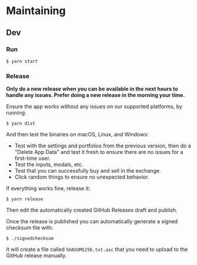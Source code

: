 # Maintaining

## Dev

### Run

```
$ yarn start
```

### Release

**Only do a new release when you can be available in the next hours to handle any issues. Prefer doing a new release in the morning your time.**

Ensure the app works without any issues on our supported platforms, by running:

```
$ yarn dist
```

And then test the binaries on macOS, Linux, and Windows:

- Test with the settings and portfolios from the previous version, then do a "Delete App Data" and test it fresh to ensure there are no issues for a first-time user.
- Test the inputs, modals, etc.
- Test that you can successfully buy and sell in the exchange.
- Click random things to ensure no unexpected behavior.

If everything works fine, release it:

```
$ yarn release
```

Then edit the automatically created GitHub Releases draft and publish.

Once the release is published you can automatically generate a signed checksum file with:

```
$ ./signedchecksum
```

It will create a file called `SHASUMS256.txt.asc` that you need to upload to the GitHub release manually.
